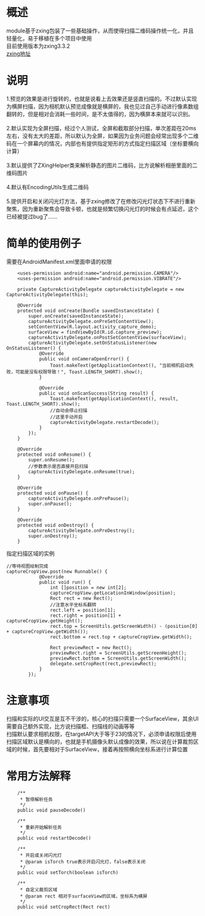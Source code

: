 # 概述
module基于zxing包装了一些基础操作，从而使得扫描二维码操作统一化，并且轻量化，易于移植在多个项目中使用<br>
目前使用版本为zxing3.3.2<br>
[zxing地址](https://github.com/zxing/zxing)

# 说明
1.预览的效果是进行旋转的，也就是说看上去效果还是竖直扫描的。不过默认实现为横屏扫描，因为相机默认预览成像就是横屏的，我也见过自己手动进行像素数组翻转的，但是相对会消耗一些时间，是不太值得的，因为横屏本来就可以识别。
<br><br>
2.默认实现为全屏扫描，经过个人测试，全屏和截取部分扫描，单次差距在20ms左右，没有太大的差距，所以默认为全屏，如果因为业务问题会经常出现多个二维码在一个屏幕内的情况，内部也有提供指定矩形的方式指定扫描区域（坐标要横向计算）
<br><br>
3.默认提供了ZXingHelper类来解析静态的图片二维码，比方说解析相册里面的二维码图片
<br><br>
4.默认有EncodingUtils生成二维码
<br><br>
5.提供开启和关闭闪光灯方法，基于zxing修改了在修改闪光灯状态下不进行重新聚焦，因为重新聚焦会导致卡顿，也就是频繁切换闪光灯的时候会有点延迟，这个已经被提过bug了......

# 简单的使用例子
需要在AndroidManifest.xml里面申请的权限
```
    <uses-permission android:name="android.permission.CAMERA"/>
    <uses-permission android:name="android.permission.VIBRATE"/>
```

```
    private CaptureActivityDelegate captureActivityDelegate = new CaptureActivityDelegate(this);

    @Override
    protected void onCreate(Bundle savedInstanceState) {
        super.onCreate(savedInstanceState);
        captureActivityDelegate.onPreSetContentView();
        setContentView(R.layout.activity_capture_demo);
        surfaceView = findViewById(R.id.capture_preview);
        captureActivityDelegate.onPostSetContentView(surfaceView);
        captureActivityDelegate.setOnStatusListener(new OnStatusListener() {
            @Override
            public void onCameraOpenError() {
                Toast.makeText(getApplicationContext(), "当前相机启动失败，可能是没有权限导致！", Toast.LENGTH_SHORT).show();
            }

            @Override
            public void onScanSuccess(String result) {
                Toast.makeText(getApplicationContext(), result, Toast.LENGTH_SHORT).show();
                //自动会停止扫描
                //这里手动开启
                captureActivityDelegate.restartDecode();
            }
        });
    }

    @Override
    protected void onResume() {
        super.onResume();
        //参数表示是否直接开启扫描
        captureActivityDelegate.onResume(true);
    }

    @Override
    protected void onPause() {
        captureActivityDelegate.onPrePause();
        super.onPause();
    }

    @Override
    protected void onDestroy() {
        captureActivityDelegate.onPreDestroy();
        super.onDestroy();
    }
```
指定扫描区域的实例
```
//等待视图绘制完成
captureCropView.post(new Runnable() {
            @Override
            public void run() {
                int []position = new int[2];
                captureCropView.getLocationInWindow(position);
                Rect rect = new Rect();
                //注意水平坐标系翻转
                rect.left = position[1];
                rect.right = position[1] + captureCropView.getHeight();
                rect.top = ScreenUtils.getScreenWidth() - (position[0] + captureCropView.getWidth());
                rect.bottom = rect.top + captureCropView.getWidth();

                Rect previewRect = new Rect();
                previewRect.right = ScreenUtils.getScreenHeight();
                previewRect.bottom = ScreenUtils.getScreenWidth();
                delegate.setCropRect(rect,previewRect);
            }
        });
```

# 注意事项
扫描和实际的UI交互是互不干涉的，核心的扫描只需要一个SurfaceView，其余UI需要自己额外实现，比方说扫描框、扫描线的动画等等
<br>
扫描默认要求相机权限，在targetAPI大于等于23的情况下，必须申请权限后使用
<br>
扫描区域默认是横向的，也就是手机摄像头默认成像的效果，所以说在计算裁剪区域的时候，首先要相对于SurfaceView，接着再按照横向坐标系进行计算位置
<br>

# 常用方法解释
```
    /**
     * 暂停解析任务
     */
    public void pauseDecode()

    /**
     * 重新开始解析任务
     */
    public void restartDecode()
    
    /**
     * 开启或关闭闪光灯
     * @param isTorch true表示开启闪光灯，false表示关闭
     */
    public void setTorch(boolean isTorch)
    
    /**
     * 自定义裁剪区域
     * @param rect 相对于surfaceView的区域，坐标系为横屏
     */
    public void setCropRect(Rect rect)
```


